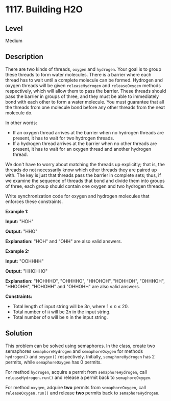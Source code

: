 # 1117. Building H2O
## Level
Medium

## Description
There are two kinds of threads, `oxygen` and `hydrogen`. Your goal is to group these threads to form water molecules. There is a barrier where each thread has to wait until a complete molecule can be formed. Hydrogen and oxygen threads will be given `releaseHydrogen` and `releaseOxygen` methods respectively, which will allow them to pass the barrier. These threads should pass the barrier in groups of three, and they must be able to immediately bond with each other to form a water molecule. You must guarantee that all the threads from one molecule bond before any other threads from the next molecule do.

In other words:

* If an oxygen thread arrives at the barrier when no hydrogen threads are present, it has to wait for two hydrogen threads.
* If a hydrogen thread arrives at the barrier when no other threads are present, it has to wait for an oxygen thread and another hydrogen thread.

We don't have to worry about matching the threads up explicitly; that is, the threads do not necessarily know which other threads they are paired up with. The key is just that threads pass the barrier in complete sets; thus, if we examine the sequence of threads that bond and divide them into groups of three, each group should contain one oxygen and two hydrogen threads.

Write synchronization code for oxygen and hydrogen molecules that enforces these constraints.

**Example 1:**

**Input:** "HOH"

**Output:** "HHO"

**Explanation:** "HOH" and "OHH" are also valid answers.

**Example 2:**

**Input:** "OOHHHH"

**Output:** "HHOHHO"

**Explanation:** "HOHHHO", "OHHHHO", "HHOHOH", "HOHHOH", "OHHHOH", "HHOOHH", "HOHOHH" and "OHHOHH" are also valid answers.

**Constraints:**

* Total length of input string will be 3*n*, where 1 ≤ *n* ≤ 20.
* Total number of `H` will be 2*n* in the input string.
* Total number of `O` will be *n* in the input string.

## Solution
This problem can be solved using semaphores. In the class, create two semaphores `semaphoreHydrogen` and `semaphoreOxygen` for methods `hydrogen()` and `oxygen()` respectively. Initially, `semaphoreHydrogen` has 2 permits, while `semaphoreOxygen` has 0 permits.

For method `hydrogen`, acquire a permit from `semaphoreHydrogen`, call `releaseHydrogen.run()` and release a permit back to `semaphoreOxygen`.

For method `oxygen`, adquire **two** permits from `semaphoreOxygen`, call `releaseOxygen.run()` and release **two** permits back to `semaphoreHydrogen`.
